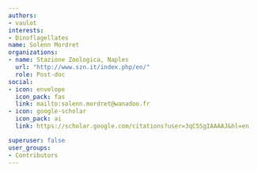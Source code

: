 ```yaml
---
authors:
- vaulot
interests:
- Dinoflagellates
name: Solenn Mordret
organizations:
- name: Stazione Zoologica, Naples
  url: "http://www.szn.it/index.php/en/"
  role: Post-doc
social:
- icon: envelope
  icon_pack: fas
  link: mailto:solenn.mordret@wanadoo.fr
- icon: google-scholar
  icon_pack: ai
  link: https://scholar.google.com/citations?user=3qC5SgIAAAAJ&hl=en

superuser: false
user_groups:
- Contributors
---
```

